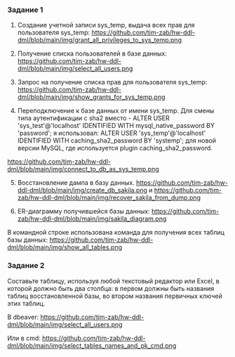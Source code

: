    ### Задание 1

1. Создание учетной записи sys_temp, выдача всех прав для пользователя sys_temp: 
https://github.com/tim-zab/hw-ddl-dml/blob/main/img/grant_all_privileges_to_sys_temp.png

2. Получение списка пользователей в базе данных: 
https://github.com/tim-zab/hw-ddl-dml/blob/main/img/select_all_users.png

3. Запрос на получение списка прав для пользователя sys_temp: 
https://github.com/tim-zab/hw-ddl-dml/blob/main/img/show_grants_for_sys_temp.png 

4. Переподключение к базе данных от имени sys_temp.
Для смены типа аутентификации с sha2 вместо - ALTER USER 'sys_test'@'localhost' IDENTIFIED WITH mysql_native_password BY 'password'; я использовал: 
ALTER USER 'sys_temp'@'localhost' IDENTIFIED WITH caching_sha2_password BY 'systemp'; для новой версии MySQL, где используется plugin caching_sha2_password. 

https://github.com/tim-zab/hw-ddl-dml/blob/main/img/connect_to_db_as_sys_temp.png

5. Восстановление дампа в базу данных.
https://github.com/tim-zab/hw-ddl-dml/blob/main/img/create_db_sakila.png
и 
https://github.com/tim-zab/hw-ddl-dml/blob/main/img/recover_sakila_from_dump.png

6. ER-диаграмму получившейся базы данных: 
https://github.com/tim-zab/hw-ddl-dml/blob/main/img/sakila_diagram.png

В командной строке использована команда для получения всех таблиц базы данных: 
https://github.com/tim-zab/hw-ddl-dml/blob/main/img/show_all_tables.png

### Задание 2

Составьте таблицу, используя любой текстовый редактор или Excel, в которой должно быть два столбца: в первом должны быть названия таблиц восстановленной базы, во втором названия первичных ключей этих таблиц.

В dbeaver: 
https://github.com/tim-zab/hw-ddl-dml/blob/main/img/select_all_users.png 

Или в cmd:
https://github.com/tim-zab/hw-ddl-dml/blob/main/img/select_tables_names_and_pk_cmd.png 


